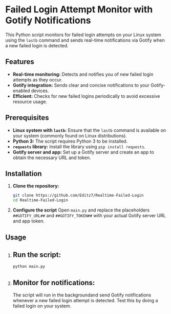 # Failed Login Attempt Monitor with Gotify Notifications

This Python script monitors for failed login attempts on your Linux system using the `lastb` command and sends real-time notifications via Gotify when a new failed login is detected.

## Features

* **Real-time monitoring:** Detects and notifies you of new failed login attempts as they occur.
* **Gotify integration:**  Sends clear and concise notifications to your Gotify-enabled devices.
* **Efficient:** Checks for new failed logins periodically to avoid excessive resource usage.

## Prerequisites

* **Linux system with `lastb`:**  Ensure that the `lastb` command is available on your system (commonly found on Linux distributions).
* **Python 3:**  The script requires Python 3 to be installed.
* **`requests` library:**  Install the library using `pip install requests`.
* **Gotify server and app:** Set up a Gotify server and create an app to obtain the necessary URL and token.

## Installation

1. **Clone the repository:**
   ```bash
   git clone https://github.com/Editz7/Realtime-Failed-Login
   cd Realtime-Failed-Login

2. **Configure the script**
   Open `main.py` and replace the placeholders `##GOTIFY_URL##` and `##GOTIFY_TOKEN##` with your actual Gotify server URL and app token.

## Usage

1. ## Run the script:
   ```bash
   python main.py

2. ## Monitor for notifications:
   The script will run in the backgroundand send Gotify notifications whenever a new failed login attempt is detected. Test this by doing a failed login on your system.
